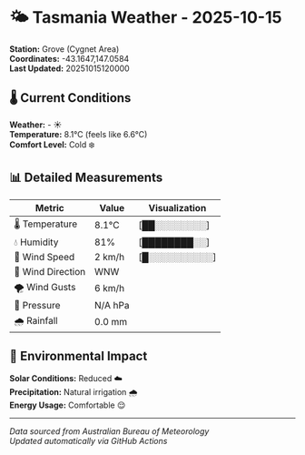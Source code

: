 # 🌤️ Tasmania Weather - 2025-10-15

**Station:** Grove (Cygnet Area)  
**Coordinates:** -43.1647,147.0584  
**Last Updated:** 20251015120000

## 🌡️ Current Conditions

**Weather:** - ☀️  
**Temperature:** 8.1°C (feels like 6.6°C)  
**Comfort Level:** Cold ❄️

## 📊 Detailed Measurements

| Metric | Value | Visualization |
|--------|-------|---------------|
| 🌡️ Temperature | 8.1°C | [██░░░░░░░░] |
| 💧 Humidity | 81% | [████████░░] |
| 💨 Wind Speed | 2 km/h | [█░░░░░░░░░░] |
| 🧭 Wind Direction | WNW | |
| 🌪️ Wind Gusts | 6 km/h | |
| 🔽 Pressure | N/A hPa | |
| 🌧️ Rainfall | 0.0 mm | |

## 🌱 Environmental Impact

**Solar Conditions:** Reduced ☁️  
**Precipitation:** Natural irrigation 🌧️  
**Energy Usage:** Comfortable 😌

---
*Data sourced from Australian Bureau of Meteorology*  
*Updated automatically via GitHub Actions*
